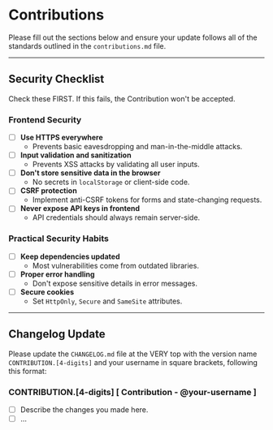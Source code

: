 # Contributions

Please fill out the sections below and ensure your update follows all of the standards outlined in the `contributions.md` file.

---

## Security Checklist

Check these FIRST. If this fails, the Contribution won't be accepted.

### Frontend Security

- [ ] **Use HTTPS everywhere**
  - Prevents basic eavesdropping and man-in-the-middle attacks.
- [ ] **Input validation and sanitization**
  - Prevents XSS attacks by validating all user inputs.
- [ ] **Don't store sensitive data in the browser**
  - No secrets in `localStorage` or client-side code.
- [ ] **CSRF protection**
  - Implement anti-CSRF tokens for forms and state-changing requests.
- [ ] **Never expose API keys in frontend**
  - API credentials should always remain server-side.

### Practical Security Habits

- [ ] **Keep dependencies updated**
  - Most vulnerabilities come from outdated libraries.
- [ ] **Proper error handling**
  - Don't expose sensitive details in error messages.
- [ ] **Secure cookies**
  - Set `HttpOnly`, `Secure` and `SameSite` attributes.

---

## Changelog Update

Please update the `CHANGELOG.md` file at the VERY top with the version name `CONTRIBUTION.[4-digits]` and your username in square brackets, following this format:

### CONTRIBUTION.[4-digits] [ Contribution - @your-username ]
- [ ] Describe the changes you made here.
- [ ] ...

